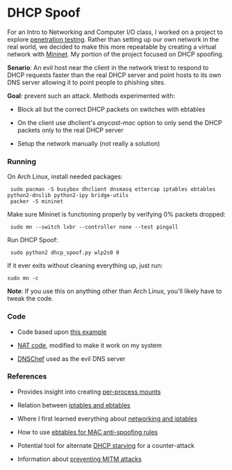DHCP Spoof
==========
For an Intro to Networking and Computer I/O class, I worked on a project to
explore [penetration testing](https://en.wikipedia.org/wiki/Penetration_test).
Rather than setting up our own network in the real world, we decided to make
this more repeatable by creating a virtual network with
[Mininet](http://mininet.org/). My portion of the project focused on DHCP
spoofing.

**Senario**: An evil host near the client in the network triest to respond to
DHCP requests faster than the real DHCP server and point hosts to its own DNS
server allowing it to point people to phishing sites.

**Goal**: prevent such an attack. Methods experimented with:

 * Block all but the correct DHCP packets on switches with ebtables

 * On the client use dhclient's *anycast-mac* option to only send the DHCP
   packets only to the real DHCP server

 * Setup the network manually (not really a solution)

### Running
On Arch Linux, install needed packages:

     sudo pacman -S busybox dhclient dnsmasq ettercap iptables ebtables python2-dnslib python2-ipy bridge-utils
     packer -S mininet

Make sure Mininet is functioning properly by verifying 0% packets dropped:

     sudo mn --switch lxbr --controller none --test pingall

Run DHCP Spoof:

     sudo python2 dhcp_spoof.py wlp2s0 0

If it ever exits without cleaning everything up, just run:

    sudo mn -c

**Note**: If you use this on anything other than Arch Linux, you'll likely have to tweak the code.

### Code
 * Code based upon
   [this example](https://bitbucket.org/lantz/cs144-dhcp/raw/master/dhcp.py)

 * [NAT code](https://github.com/mininet/mininet/blob/master/examples/nat.py),
   modified to make it work on my system

 * [DNSChef](http://thesprawl.org/projects/dnschef/) used as the evil
   DNS server

### References
 * Provides insight into creating
   [per-process mounts](http://unix.stackexchange.com/a/153666)

 * Relation between
   [iptables and ebtables](http://ebtables.netfilter.org/br_fw_ia/br_fw_ia.html)

 * Where I first learned everything about
   [networking and iptables](http://rlworkman.net/howtos/iptables/iptables-tutorial.html)

 * How to use
   [ebtables for MAC anti-spoofing rules](http://ebtables.netfilter.org/examples/basic.html#ex_anti-spoof)

 * Potential tool for alternate
   [DHCP starving](http://dhcpstarv.sourceforge.net/) for a counter-attack

 * Information about
   [preventing MITM attacks](https://web.archive.org/web/20141207133325/http://web.securityinnovation.com/appsec-weekly/blog/bid/63269/How-to-Test-for-Man-in-the-Middle-Vulnerabilities)
